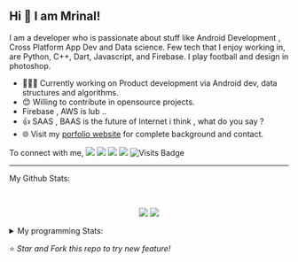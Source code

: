 ## Hi 👋 I am Mrinal!
I am a developer who is passionate about stuff like Android Development , Cross Platform App Dev and Data science. Few tech that I enjoy working in, are Python, C++, Dart, Javascript, and  Firebase. I play football and design in photoshop.

- 👨🏽‍💻 Currently working on Product development via Android dev, data structures and algorithms.
- 😊 Willing to contribute in opensource projects.
- Firebase , AWS is lub ..
- 👍 SAAS , BAAS  is the future of Internet i think , what do you say ?
- 🌐 Visit my [porfolio website](https://mrityagi.github.io/portfolio/) for complete background and contact.

To connect with me,
[<img src="https://img.shields.io/badge/linkedin-%230077B5.svg?&style=for-the-badge&logo=linkedin&logoColor=white" />](http://www.linkedin.com/in/mrinal-tyagi-a8bb61179) [<img src = "https://img.shields.io/badge/instagram-%23E4405F.svg?&style=for-the-badge&logo=instagram&logoColor=white">](https://www.instagram.com/mrityagi) [<img src = "https://img.shields.io/badge/facebook-%231877F2.svg?&style=for-the-badge&logo=facebook&logoColor=white">](https://www.facebook.com/profile.php?id=100006664187718&ref=bookmarks) [<img src ="https://img.shields.io/badge/portfolio-web-%23.svg?&style=for-the-badge&logo=&logoColor=white%22">](https://mrityagi.github.io/portfolio/) ![Visits Badge](https://badges.pufler.dev/visits/mrityagi/mrityagi?style=for-the-badge ) 

---
My Github Stats: 

<br>

<p align = "center">
  <img src = "https://github-readme-stats.vercel.app/api?username=mrityagi&count_private=true&show_icons=true&theme=radical&line_height=33">
  <img src = "https://github-readme-stats.vercel.app/api/top-langs/?username=mrityagi&langs_count=4&count_private=true&theme=tokyonight">
</p>


<details>
<summary> My programming Stats: </summary>
  
<!--START_SECTION:waka-->
![Profile Views](http://img.shields.io/badge/Profile%20Views-0-blue)

**🐱 My Github Data** 

> 🏆 33 Contributions in the Year 2021
 > 
> 📦 256.0 kB Used in Github's Storage 
 > 
> 💼 Opted to Hire
 > 
> 📜 22 Public Repositories 
 > 
> 🔑 0 Private Repositories  
 > 
**I'm an Early 🐤** 

```text
🌞 Morning    17 commits     █░░░░░░░░░░░░░░░░░░░░░░░░   6.05% 
🌆 Daytime    125 commits    ███████████░░░░░░░░░░░░░░   44.48% 
🌃 Evening    117 commits    ██████████░░░░░░░░░░░░░░░   41.64% 
🌙 Night      22 commits     ██░░░░░░░░░░░░░░░░░░░░░░░   7.83%

```
📅 **I'm Most Productive on Sunday** 

```text
Monday       48 commits     ████░░░░░░░░░░░░░░░░░░░░░   17.08% 
Tuesday      41 commits     ███░░░░░░░░░░░░░░░░░░░░░░   14.59% 
Wednesday    33 commits     ███░░░░░░░░░░░░░░░░░░░░░░   11.74% 
Thursday     29 commits     ██░░░░░░░░░░░░░░░░░░░░░░░   10.32% 
Friday       43 commits     ███░░░░░░░░░░░░░░░░░░░░░░   15.3% 
Saturday     37 commits     ███░░░░░░░░░░░░░░░░░░░░░░   13.17% 
Sunday       50 commits     ████░░░░░░░░░░░░░░░░░░░░░   17.79%

```


📊 **This Week I Spent My Time On** 

```text
⌚︎ Time Zone: Asia/Kolkata

💬 Programming Languages: 
Dart                     22 hrs 3 mins       █████████████████████████   99.97% 
YAML                     0 secs              ░░░░░░░░░░░░░░░░░░░░░░░░░   0.03%

```

**I Mostly Code in Dart** 

```text
Dart                     3 repos             ██████░░░░░░░░░░░░░░░░░░░   27.27% 
CSS                      2 repos             ████░░░░░░░░░░░░░░░░░░░░░   18.18% 
C                        2 repos             ████░░░░░░░░░░░░░░░░░░░░░   18.18% 
Python                   2 repos             ████░░░░░░░░░░░░░░░░░░░░░   18.18% 
C#                       1 repo              ██░░░░░░░░░░░░░░░░░░░░░░░   9.09%

```



 Last Updated on 25/06/2021
<!--END_SECTION:waka-->

---

</details>

⭐ *Star and Fork this repo to try new feature!* 
